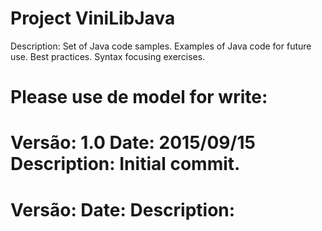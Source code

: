 # Project ViniLibJava
Description:
Set of Java code samples.
Examples of Java code for future use.
Best practices.
Syntax focusing exercises.

Please use de model for write:
===
Versão: 1.0
Date: 2015/09/15
Description:
    Initial commit.
===
Versão: 
Date: 
Description:
===
